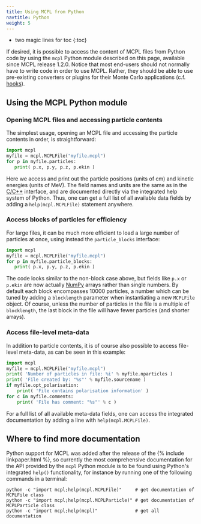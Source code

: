 ```yaml
---
title: Using MCPL from Python
navtitle: Python
weight: 5
---
```


- two magic lines for toc
{:toc}

If desired, it is possible to access the content of MCPL files from Python code
by using the `mcpl` Python module described on this page, available since MCPL
release 1.2.0. Notice that most end-users should not normally have to write code in
order to use MCPL. Rather, they should be able to use pre-existing converters or
plugins for their Monte Carlo applications (c.f. [hooks](LOCAL:hooks/)).

## Using the MCPL Python module

### Opening MCPL files and accessing particle contents

The simplest usage, opening an MCPL file and accessing the particle contents in
order, is straightforward:

```python
import mcpl
myfile = mcpl.MCPLFile("myfile.mcpl")
for p in myfile.particles:
   print( p.x, p.y, p.z, p.ekin )
```

Here we access and print out the particle positions (units of cm) and kinetic
energies (units of MeV). The field names and units are the same as in the
[C/C++](LOCAL:usage_c/) interface, and are documented directly via the
integrated help system of Python.  Thus, one can get a full list of all
available data fields by adding a `help(mcpl.MCPLFile)` statement anywhere.

### Access blocks of particles for efficiency

For large files, it can be much more efficient to load a large number of
particles at once, using instead the `particle_blocks` interface:

```python
import mcpl
myfile = mcpl.MCPLFile("myfile.mcpl")
for p in myfile.particle_blocks:
   print( p.x, p.y, p.z, p.ekin )
```

The code looks similar to the non-block case above, but fields like `p.x` or
`p.ekin` are now actually [NumPy](http://www.numpy.org/) arrays rather than
single numbers. By default each block encompasses 10000 particles, a number
which can be tuned by adding a `blocklength` parameter when instantiating a new
`MCPLFile` object. Of course, unless the number of particles in the file is a
multiple of `blocklength`, the last block in the file will have fewer particles
(and shorter arrays).

### Access file-level meta-data

In addition to particle contents, it is of course also possible to access
file-level meta-data, as can be seen in this example:

```python
import mcpl
myfile = mcpl.MCPLFile("myfile.mcpl")
print( 'Number of particles in file: %i' % myfile.nparticles )
print( 'File created by: "%s"' % myfile.sourcename )
if myfile.opt_polarisation:
    print( 'File contains polarisation information' )
for c in myfile.comments:
    print( 'File has comment: "%s"' % c )
```

For a full list of all available meta-data fields, one can access the integrated
documentation by adding a line with `help(mcpl.MCPLFile)`.

## Where to find more documentation

Python support for MCPL was added after the release of the {% include
linkpaper.html %}, so currently the most comprehensive documentation for the API
provided by the `mcpl` Python module is to be found using Python's integrated
`help()` functionality, for instance by running one of the following commands in
a terminal:

```shell
python -c "import mcpl;help(mcpl.MCPLFile)"     # get documentation of MCPLFile class
python -c "import mcpl;help(mcpl.MCPLParticle)" # get documentation of MCPLParticle class
python -c "import mcpl;help(mcpl)"              # get all documentation
```
